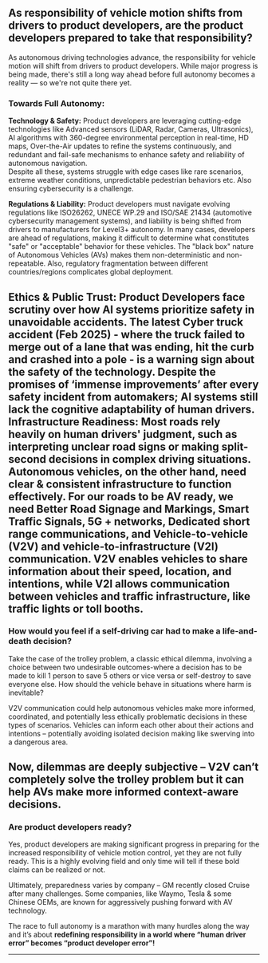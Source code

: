 ## As responsibility of vehicle motion shifts from drivers to product developers, are the product developers prepared to take that responsibility?

As autonomous driving technologies advance, the responsibility for vehicle motion will shift from drivers to product developers. While major progress is being made, there's still a long way ahead before full autonomy becomes a reality — so we're not quite there yet.

### Towards Full Autonomy:

__Technology & Safety:__ Product developers are leveraging cutting-edge technologies like Advanced sensors (LiDAR, Radar, Cameras, Ultrasonics), AI algorithms with 360-degree environmental perception in real-time, HD maps, Over-the-Air updates to refine the systems continuously, and redundant and fail-safe mechanisms to enhance safety and reliability of autonomous navigation.  
Despite all these, systems struggle with edge cases like rare scenarios, extreme weather conditions, unpredictable pedestrian behaviors etc. Also ensuring cybersecurity is a challenge.

__Regulations & Liability:__ Product developers must navigate evolving regulations like ISO26262, UNECE WP.29 and ISO/SAE 21434 (automotive cybersecurity management systems), and liability is being shifted from drivers to manufacturers for Level3+ autonomy. In many cases, developers are ahead of regulations, making it difficult to determine what constitutes "safe" or "acceptable" behavior for these vehicles.
The "black box" nature of Autonomous Vehicles (AVs) makes them non-deterministic and non-repeatable. Also, regulatory fragmentation between different countries/regions complicates global deployment.

__Ethics & Public Trust:__  Product Developers face scrutiny over how AI systems prioritize safety in unavoidable accidents. The latest Cyber truck accident (Feb 2025) - where the truck failed to merge out of a lane that was ending, hit the curb and crashed into a pole - is a warning sign about the safety of the technology. 
Despite the promises of ‘immense improvements’ after every safety incident from automakers; AI systems still lack the cognitive adaptability of human drivers.
__Infrastructure Readiness:__ Most roads rely heavily on human drivers' judgment, such as interpreting unclear road signs or making split-second decisions in complex driving situations. Autonomous vehicles, on the other hand, need clear & consistent infrastructure to function effectively. For our roads to be AV ready, we need Better Road Signage and Markings, Smart Traffic Signals, 5G + networks, Dedicated short range communications, and Vehicle-to-vehicle (V2V) and vehicle-to-infrastructure (V2I) communication. 
V2V enables vehicles to share information about their speed, location, and intentions, while V2I allows communication between vehicles and traffic infrastructure, like traffic lights or toll booths. 
---
### How would you feel if a self-driving car had to make a life-and-death decision?

Take the case of the trolley problem, a classic ethical dilemma, involving a choice between two undesirable outcomes-where a decision has to be made to kill 1 person to save 5 others or vice versa or self-destroy to save everyone else. How should the vehicle behave in situations where harm is inevitable? 

V2V communication could help autonomous vehicles make more informed, coordinated, and potentially less ethically problematic decisions in these types of scenarios. Vehicles can inform each other about their actions and intentions – potentially avoiding isolated decision making like swerving into a dangerous area.

Now, dilemmas are deeply subjective – V2V can’t completely solve the trolley problem but it can help AVs make more informed context-aware decisions.
---
### Are product developers ready?

Yes, product developers are making significant progress in preparing for the increased responsibility of vehicle motion control, yet they are not fully ready. This is a highly evolving field and only time will tell if these bold claims can be realized or not. 

Ultimately, preparedness varies by company – GM recently closed Cruise after many challenges. Some companies, like Waymo, Tesla & some Chinese OEMs, are known for aggressively pushing forward with AV technology. 

The race to full autonomy is a marathon with many hurdles along the way and it’s about __redefining responsibility in a world where “human driver error” becomes “product developer error”!__

---


